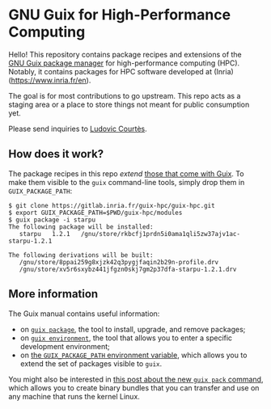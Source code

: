 GNU Guix for High-Performance Computing
===========================================

Hello!  This repository contains package recipes and extensions of the
[GNU Guix package manager](https://gnu.org/s/guix) for high-performance
computing (HPC).  Notably, it contains packages for HPC software
developed at (Inria)(https://www.inria.fr/en).

The goal is for most contributions to go upstream.  This repo acts as a
staging area or a place to store things not meant for public consumption
yet.

Please send inquiries to
[Ludovic Courtès](mailto:ludovic.courtes@inria.fr).

## How does it work?

The package recipes in this repo _extend_
[those that come with Guix](https://gnu.org/s/guix/packages).  To make
them visible to the `guix` command-line tools, simply drop them in
`GUIX_PACKAGE_PATH`:

```
$ git clone https://gitlab.inria.fr/guix-hpc/guix-hpc.git
$ export GUIX_PACKAGE_PATH=$PWD/guix-hpc/modules
$ guix package -i starpu
The following package will be installed:
   starpu	1.2.1	/gnu/store/rkbcfj1prdn5i0ama1qli5zw37ajv1ac-starpu-1.2.1

The following derivations will be built:
   /gnu/store/8ppai259g8xjzk42q3pygjfaqin2b29n-profile.drv
   /gnu/store/xv5r6sxybz441jfgzn0skj7gm2p37dfa-starpu-1.2.1.drv
```

## More information

The Guix manual contains useful information:

  * on
    [`guix package`](https://www.gnu.org/software/guix/manual/html_node/Invoking-guix-package.html),
    the tool to install, upgrade, and remove packages;
  * on
    [`guix environment`](https://www.gnu.org/software/guix/manual/html_node/Invoking-guix-environment.html),
    the tool that allows you to enter a specific development
    environment;
  * on
    [the `GUIX_PACKAGE_PATH` environment variable](https://www.gnu.org/software/guix/manual/html_node/Package-Modules.html#index-GUIX_005fPACKAGE_005fPATH),
    which allows you to extend the set of packages visible to `guix`.

You might also be interested in
[this post about the new `guix pack` command](https://www.gnu.org/software/guix/news/creating-bundles-with-guix-pack.html),
which allows you to create binary bundles that you can transfer and use
on any machine that runs the kernel Linux.
